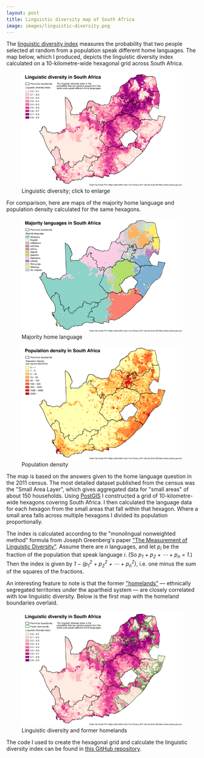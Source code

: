 ```yaml
---
layout: post
title: Linguistic diversity map of South Africa
image: images/linguistic-diversity.png
---
```


The [linguistic diversity index](https://en.wikipedia.org/wiki/Linguistic_diversity_index) measures the probability that two people selected at random from a population speak different home languages. The map below, which I produced, depicts the linguistic diversity index calculated on a 10-kilometre-wide hexagonal grid across South Africa.
<figure>
<a href="/images/linguistic-diversity.png" target="_blank"><img src="/images/linguistic-diversity-thumb.png" alt="A map of South Africa showing the linguistic diversity index calculated on a 10-kilometre-wide hexagonal grid" title="Linguistic diversity map of South Africa" /></a>
<figcaption>Linguistic diversity; click to enlarge</figcaption>
</figure>

For comparison, here are maps of the majority home language and population density calculated for the same hexagons.

<div class="imagepair">
<figure>
<a href="/images/majority-language.png" target="_blank"><img src="/images/majority-language-thumb.png" alt="A map of South Africa showing the majority language calculated on a 10-kilometre-wide hexagonal grid" title="Majority language map of South Africa" /></a>
<figcaption>Majority home language</figcaption>
</figure>
</div>

<div class="imagepair">
<figure>
<a href="/images/population-density.png" target="_blank"><img src="/images/population-density-thumb.png" alt="A map of South Africa showing the population density calculated on a 10-kilometre-wide hexagonal grid" title="Population density map of South Africa" /></a>
<figcaption>Population density</figcaption>
</figure>
</div>

The map is based on the answers given to the home language question in the 2011 census. The most detailed dataset published from the census was the "Small Area Layer", which gives aggregated data for "small areas" of about 150 households. Using [PostGIS](https://postgis.net/) I constructed a grid of 10-kilometre-wide hexagons covering South Africa. I then calculated the language data for each hexagon from the small areas that fall within that hexagon. Where a small area falls across multiple hexagons I divided its population proportionally.

The index is calculated according to the "monolingual nonweighted method" formula from Joseph Greenberg's paper ["The Measurement of Linguistic Diversity"](https://www.jstor.org/stable/410659). Assume there are *n* languages, and let *p<sub>i</sub>* be the fraction of the population that speak language *i*. (So *p<sub>1</sub> + p<sub>2</sub> + ⋯ + p<sub>n</sub> = 1*.) Then the index is given by *1 − (p<sub>1</sub><sup>2</sup> + p<sub>2</sub><sup>2</sup> + ⋯ + p<sub>n</sub><sup>2</sup>)*, i.e. one minus the sum of the squares of the fractions.

An interesting feature to note is that the former ["homelands"](https://en.wikipedia.org/wiki/Bantustan) — ethnically segregated territories under the apartheid system — are closely correlated with low linguistic diversity. Below is the first map with the homeland boundaries overlaid.

<figure>
<a href="/images/linguistic-diversity-homelands.png" target="_blank"><img src="/images/linguistic-diversity-homelands-thumb.png" alt="A map of South Africa showing the linguistic diversity index calculated on a 10-kilometre-wide hexagonal grid with former homeland boundaries overlaid" title="Linguistic diversity map of South Africa with homeland boundaries" /></a>
<figcaption>Linguistic diversity and former homelands</figcaption>
</figure>

The code I used to create the hexagonal grid and calculate the linguistic diversity index can be found in [this GitHub repository](https://github.com/afrith/language-diversity-index/tree/master).

